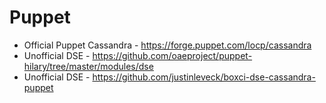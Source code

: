 # Puppet

* Official Puppet Cassandra - https://forge.puppet.com/locp/cassandra
* Unofficial DSE - https://github.com/oaeproject/puppet-hilary/tree/master/modules/dse
* Unofficial DSE - https://github.com/justinleveck/boxci-dse-cassandra-puppet
